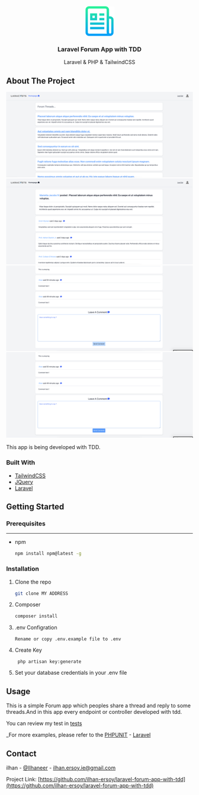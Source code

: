 


<!-- PROJECT LOGO -->
<br />
<p align="center">
  <a href="https://github.com/othneildrew/Best-README-Template">
    <img src="images/logo.png" alt="Logo" width="80" height="80">
  </a>

<h3 align="center">Laravel Forum App with TDD</h3>

  <p align="center">
    Laravel & PHP & TailwindCSS
    <br />
  </p>
</p>





<!-- ABOUT THE PROJECT -->
## About The Project

[![Product Name Screen Shot][product-screenshot-1]](https://raw.githubusercontent.com/ilhan-ersoy/laravel-forum-app-with-tdd/master/images/1.png)
[![Product Name Screen Shot][product-screenshot-2]](https://raw.githubusercontent.com/ilhan-ersoy/laravel-forum-app-with-tdd/master/images/2.png)
[![Product Name Screen Shot][product-screenshot-3]](https://raw.githubusercontent.com/ilhan-ersoy/laravel-forum-app-with-tdd/master/images/3.png)
[![Product Name Screen Shot][product-screenshot-4]](https://raw.githubusercontent.com/ilhan-ersoy/laravel-forum-app-with-tdd/master/images/4.png)

This app is being developed with TDD.


### Built With

* [TailwindCSS](https://tailwindcss.com/)
* [JQuery](https://jquery.com)
* [Laravel](https://laravel.com)



<!-- GETTING STARTED -->
## Getting Started

### Prerequisites

------
* npm
  ```sh
  npm install npm@latest -g
  ```

### Installation



1. Clone the repo
   ```sh
   git clone MY ADDRESS
   ```
2. Composer
   ```sh
   composer install
   ```
3. .env Configration
   ```
   Rename or copy .env.example file to .env
   ```
4. Create Key
   ```
    php artisan key:generate
   ```
5. Set your database credentials in your .env file

<!-- USAGE EXAMPLES -->
## Usage

This is a simple Forum app which peoples share a thread and reply to some threads.And in this app every endpoint or controller developed with tdd.

You can review my test in [tests](https://github.com/ilhan-ersoy/laravel-forum-app-with-tdd/tree/master/tests)


_For more examples, please refer to the [PHPUNIT](https://phpunit.de/) -
[Laravel](https://laravel.com/)






<!-- CONTACT -->
## Contact

ilhan - [@Ilhaneer](https://twitter.com/Ilhaneer) - ilhan.ersoy.ie@gmail.com

Project Link: [https://github.com/ilhan-ersoy/laravel-forum-app-with-tdd](https://github.com/ilhan-ersoy/laravel-forum-app-with-tdd)





<!-- MARKDOWN LINKS & IMAGES -->
<!-- https://www.markdownguide.org/basic-syntax/#reference-style-links -->
[contributors-shield]: https://img.shields.io/github/contributors/othneildrew/Best-README-Template.svg?style=for-the-badge
[contributors-url]: https://github.com/othneildrew/Best-README-Template/graphs/contributors
[forks-shield]: https://img.shields.io/github/forks/othneildrew/Best-README-Template.svg?style=for-the-badge
[forks-url]: https://github.com/othneildrew/Best-README-Template/network/members
[stars-shield]: https://img.shields.io/github/stars/othneildrew/Best-README-Template.svg?style=for-the-badge
[stars-url]: https://github.com/othneildrew/Best-README-Template/stargazers
[issues-shield]: https://img.shields.io/github/issues/othneildrew/Best-README-Template.svg?style=for-the-badge
[issues-url]: https://github.com/othneildrew/Best-README-Template/issues
[license-shield]: https://img.shields.io/github/license/othneildrew/Best-README-Template.svg?style=for-the-badge
[license-url]: https://github.com/othneildrew/Best-README-Template/blob/master/LICENSE.txt
[linkedin-shield]: https://img.shields.io/badge/-LinkedIn-black.svg?style=for-the-badge&logo=linkedin&colorB=555
[linkedin-url]: https://linkedin.com/in/othneildrew
[product-screenshot-1]: images/1.png
[product-screenshot-2]: images/2.png
[product-screenshot-3]: images/3.png
[product-screenshot-4]: images/4.png



